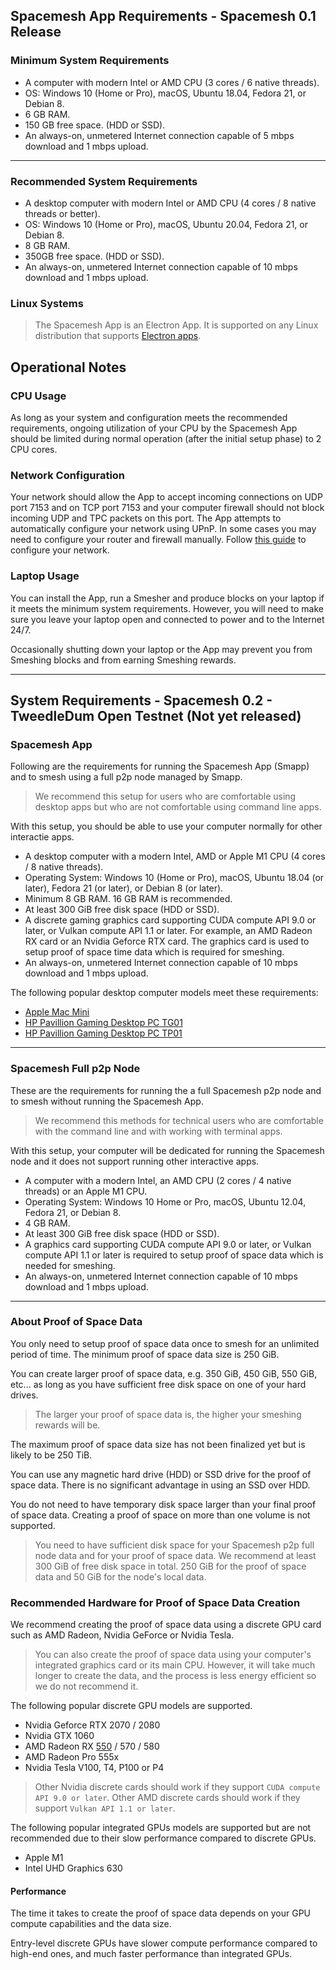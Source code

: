 ## Spacemesh App Requirements - Spacemesh 0.1 Release

### Minimum System Requirements

- A computer with modern Intel or AMD CPU (3 cores / 6 native threads).
- OS: Windows 10 (Home or Pro), macOS, Ubuntu 18.04, Fedora 21, or Debian 8.
- 6 GB RAM.
- 150 GB free space. (HDD or SSD).
- An always-on, unmetered Internet connection capable of 5 mbps download and 1 mbps upload.

---

### Recommended System Requirements

- A desktop computer with modern Intel or AMD CPU (4 cores / 8 native threads or better).
- OS: Windows 10 (Home or Pro), macOS, Ubuntu 20.04, Fedora 21, or Debian 8.
- 8 GB RAM.
- 350GB free space. (HDD or SSD).
- An always-on, unmetered Internet connection capable of 10 mbps download and 1 mbps upload.

### Linux Systems
> The Spacemesh App is an Electron App. It is supported on any Linux distribution that supports [Electron apps](https://electronjs.org/docs/tutorial/support).

## Operational Notes

### CPU Usage
As long as your system and configuration meets the recommended requirements, ongoing utilization of your CPU by the Spacemesh App should be limited during normal operation (after the initial setup phase) to 2 CPU cores.

### Network Configuration
Your network should allow the App to accept incoming connections on UDP port 7153 and on TCP port 7153 and your computer firewall should not block incoming UDP and TPC packets on this port. The App attempts to automatically configure your network using UPnP. In some cases you may need to configure your router and firewall manually. Follow [this guide](netconfig.md) to configure your network.

### Laptop Usage
You can install the App, run a Smesher and produce blocks on your laptop if it meets the minimum system requirements. However, you will need to make sure you leave your laptop open and connected to power and to the Internet 24/7.

Occasionally shutting down your laptop or the App may prevent you from Smeshing blocks and from earning Smeshing rewards.

---

## System Requirements - Spacemesh 0.2 - TweedleDum Open Testnet (Not yet released)


### Spacemesh App

Following are the requirements for running the Spacemesh App (Smapp) and to smesh using a full p2p node managed by Smapp.

> We recommend this setup for users who are comfortable using desktop apps but who are not comfortable using command line apps.

With this setup, you should be able to use your computer normally for other interactie apps.

- A desktop computer with a modern Intel, AMD or Apple M1 CPU (4 cores / 8 native threads).
- Operating System: Windows 10 (Home or Pro), macOS, Ubuntu 18.04 (or later), Fedora 21 (or later), or Debian 8 (or later).
- Minimum 8 GB RAM. 16 GB RAM is recommended.
- At least 300 GiB free disk space (HDD or SSD).
- A discrete gaming graphics card supporting CUDA compute API 9.0 or later, or Vulkan compute API 1.1 or later. For example, an AMD Radeon RX card or an Nvidia Geforce RTX card. The graphics card is used to setup proof of space time data which is required for smeshing.
- An always-on, unmetered Internet connection capable of 10 mbps download and 1 mbps upload.

The following popular desktop computer models meet these requirements:

- [Apple Mac Mini](https://www.apple.com/shop/buy-mac/mac-mini/apple-m1-chip-with-8-core-cpu-and-8-core-gpu-256gb)
- [HP Pavillion Gaming Desktop PC TG01](https://www.amazon.com/HP-Pavilion-i3-10100-Keyboard-TG01-1022/dp/B08NCFRFFD)
- [HP Pavillion Gaming Desktop PC TP01](https://www.amazon.com/HP-Business-Processor-i9-10850K-Bluetooth/dp/B08257GC1Q)

----

### Spacemesh Full p2p Node

These are the requirements for running the a full Spacemesh p2p node and to smesh without running the Spacemesh App.

> We recommend this methods for technical users who are comfortable with the command line and with working with terminal apps.

With this setup, your computer will be dedicated for running the Spacemesh node and it does not support running other interactive apps.

- A computer with a modern Intel, an AMD CPU (2 cores / 4 native threads) or an Apple M1 CPU.
- Operating System: Windows 10 Home or Pro, macOS, Ubuntu 12.04, Fedora 21, or Debian 8.
- 4 GB RAM.
- At least 300 GiB free disk space (HDD or SSD).
- A graphics card supporting CUDA compute API 9.0 or later, or Vulkan compute API 1.1 or later is required to setup proof of space data which is needed for smeshing.
- An always-on, unmetered Internet connection capable of 10 mbps download and 1 mbps upload.

---

### About Proof of Space Data

You only need to setup proof of space data once to smesh for an unlimited period of time. The minimum proof of space data size is 250 GiB.

You can create larger proof of space data, e.g. 350 GiB, 450 GiB, 550 GiB, etc... as long as you have sufficient free disk space on one of your hard drives.

> The larger your proof of space data is, the higher your smeshing rewards will be.

The maximum proof of space data size has not been finalized yet but is likely to be 250 TiB.

You can use any magnetic hard drive (HDD) or SSD drive for the proof of space data. There is no significant advantage in using an SSD over HDD.

You do not need to have temporary disk space larger than your final proof of space data. Creating a proof of space on more than one volume is not supported.

> You need to have sufficient disk space for your Spacemesh p2p full node data and for your proof of space data. We recommend at least 300 GiB of free disk space in total. 250 GiB for the proof of space data and 50 GiB for the node's local data.

### Recommended Hardware for Proof of Space Data Creation
We recommend creating the proof of space data using a discrete GPU card such as AMD Radeon, Nvidia GeForce or Nvidia Tesla.

> You can also create the proof of space data using your computer's integrated graphics card or its main CPU. However, it will take much longer to create the data, and the process is less energy efficient so we do not recommend it.

The following popular discrete GPU models are supported.

- Nvidia Geforce RTX 2070 / 2080
- Nvidia GTX 1060
- AMD Radeon RX [550](https://www.newegg.com/onda-model-rx550-4g/p/1DW-00C1-00001) / 570 / 580
- AMD Radeon Pro 555x
- Nvidia Tesla V100, T4, P100 or P4

> Other Nvidia discrete cards should work if they support `CUDA compute API 9.0 or later`. Other AMD discrete cards should work if they support `Vulkan API 1.1 or later`.

The following popular integrated GPUs models are supported but are not recommended due to their slow performance compared to discrete GPUs.

- Apple M1
- Intel UHD Graphics 630

#### Performance
The time it takes to create the proof of space data depends on your GPU compute capabilities and the data size.

Entry-level discrete GPUs have slower compute performance compared to high-end ones, and much faster performance than integrated GPUs.

